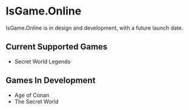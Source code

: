 # IsGame.Online

IsGame.Online is in design and development, with a future launch date.

## Current Supported Games

* Secret World Legends

## Games In Development

* Age of Conan
* The Secret World 
